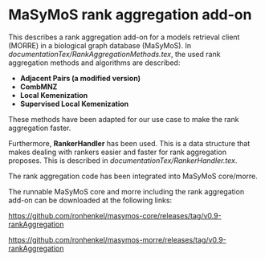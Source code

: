 # MaSyMoS rank aggregation add-on

This describes a rank aggregation add-on for a models retrieval client (MORRE) in a biological graph database (MaSyMoS).
In *documentationTex/RankAggregationMethods.tex*, the used rank aggregation methods and algorithms are described:
  * **Adjacent Pairs (a modified version)**
  * **CombMNZ**
  * **Local Kemenization**
  * **Supervised Local Kemenization**

These methods have been adapted for our use case to make the rank aggregation faster.

Furthermore, **RankerHandler** has been used. This is a data structure that makes dealing with rankers
easier and faster for rank aggregation proposes. This is described in *documentationTex/RankerHandler.tex*.

The rank aggregation code has been integrated into MaSyMoS core/morre. 

The runnable MaSyMoS core and morre including the rank aggregation add-on can be downloaded at the following links:

https://github.com/ronhenkel/masymos-core/releases/tag/v0.9-rankAggregation

https://github.com/ronhenkel/masymos-morre/releases/tag/v0.9-rankAggregation

